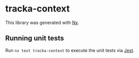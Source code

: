 # tracka-context

This library was generated with [Nx](https://nx.dev).

## Running unit tests

Run `nx test tracka-context` to execute the unit tests via [Jest](https://jestjs.io).
